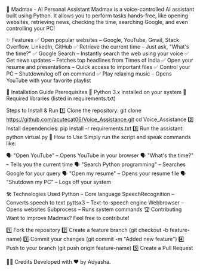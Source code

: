🚀 Madmax - AI Personal Assistant
Madmax is a voice-controlled AI assistant built using Python. It allows you to perform tasks hands-free, like opening websites, retrieving news, checking the time, searching Google, and even controlling your PC!

✨ Features
✅ Open popular websites – Google, YouTube, Gmail, Stack Overflow, LinkedIn, GitHub
✅ Retrieve the current time – Just ask, "What's the time?"
✅ Google Search – Instantly search the web using your voice
✅ Get news updates – Fetches top headlines from Times of India
✅ Open your resume and presentations – Quick access to important files
✅ Control your PC – Shutdown/log off on command
✅ Play relaxing music – Opens YouTube with your favorite playlist

📌 Installation Guide
Prerequisites
🔹 Python 3.x installed on your system
🔹 Required libraries (listed in requirements.txt)

Steps to Install & Run
1️⃣ Clone the repository: git clone https://github.com/acutecat06/Voice_Assistance.git
cd Voice_Assistance
2️⃣ Install dependencies: pip install -r requirements.txt
3️⃣ Run the assistant: python virtual.py
🎤 How to Use
Simply run the script and speak commands like:

🗣️ "Open YouTube" – Opens YouTube in your browser
🗣️ "What's the time?" – Tells you the current time
🗣️ "Search Python programming" – Searches Google for your query
🗣️ "Open my resume" – Opens your resume file
🗣️ "Shutdown my PC" – Logs off your system

🛠 Technologies Used
Python – Core language
SpeechRecognition – Converts speech to text
pyttsx3 – Text-to-speech engine
Webbrowser – Opens websites
Subprocess – Runs system commands
🏆 Contributing
Want to improve Madmax? Feel free to contribute!

1️⃣ Fork the repository
2️⃣ Create a feature branch (git checkout -b feature-name)
3️⃣ Commit your changes (git commit -m "Added new feature")
4️⃣ Push to your branch (git push origin feature-name)
5️⃣ Create a Pull Request

👨‍💻 Credits
Developed with ❤️ by Adyasha.

